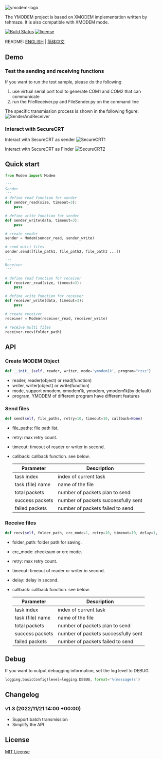 ![ymodem-logo](https://raw.githubusercontent.com/alexwoo1900/ymodem/master/docs/assets/ymodem-logo.png)

The YMODEM project is based on XMODEM implementation written by tehmaze. It is also compatible with XMODEM mode.

[![Build Status](https://www.travis-ci.org/alexwoo1900/ymodem.svg?branch=master)](https://www.travis-ci.org/alexwoo1900/ymodem)
[![license](https://img.shields.io/github/license/mashape/apistatus.svg)](https://opensource.org/licenses/MIT)


README: [ENGLISH](https://github.com/alexwoo1900/ymodem/blob/master/README.md) | [简体中文](https://github.com/alexwoo1900/ymodem/blob/master/README_CN.md)


## Demo

### Test the sending and receiving functions

If you want to run the test sample, please do the following:
1. use virtual serial port tool to generate COM1 and COM2 that can communicate
2. run the FileReceiver.py and FileSender.py on the command line

The specific transmission process is shown in the following figure:
![SenderAndReceiver](https://raw.githubusercontent.com/alexwoo1900/ymodem/master/docs/assets/console_test.gif)

### Interact with SecureCRT

Interact with SecureCRT as sender
![SecureCRT1](https://raw.githubusercontent.com/alexwoo1900/ymodem/master/docs/assets/sender.gif)

Interact with SecureCRT as Finder
![SecureCRT2](https://raw.githubusercontent.com/alexwoo1900/ymodem/master/docs/assets/receiver.gif)

## Quick start


```python
from Modem import Modem

'''
Sender
'''
# define read function for sender
def sender_read(size, timeout=3):
    pass

# define write function for sender
def sender_write(data, timeout=3):
    pass

# create sender
sender = Modem(sender_read, sender_write)

# send multi files
sender.send([file_path1, file_path2, file_path3 ...])

'''
Receiver
'''

# define read function for receiver
def receiver_read(size, timeout=3):
    pass

# define write function for receiver
def receiver_write(data, timeout=3):
    pass

# create receiver
receiver = Modem(receiver_read, receiver_write)

# receive multi files
receiver.recv(folder_path)
```

## API

### Create MODEM Object

```python
def __init__(self, reader, writer, mode='ymodem1k', program="rzsz")
```
- reader, reader(object) or read(function)
- writer, writer(object) or write(function)
- mode, support xmodem, xmodem1k, ymodem, ymodem1k(by default)
- program, YMODEM of different program have different features

### Send files

```python
def send(self, file_paths, retry=10, timeout=10, callback=None)
```
- file_paths: file path list.
- retry: max retry count.
- timeout: timeout of reader or writer in second.
- callback: callback function. see below.

    Parameter | Description
    -|-
    task index | index of current task
    task (file) name | name of the file
    total packets | number of packets plan to send
    success packets | number of packets successfully sent
    failed packets | number of packets failed to send

### Receive files

```python
def recv(self, folder_path, crc_mode=1, retry=10, timeout=10, delay=1, callback=None)
```

- folder_path: folder path for saving.
- crc_mode: checksum or crc mode.
- retry: max retry count.
- timeout: timeout of reader or writer in second.
- delay: delay in second.
- callback: callback function. see below.

    Parameter | Description
    -|-
    task index | index of current task
    task (file) name | name of the file
    total packets | number of packets plan to send
    success packets | number of packets successfully sent
    failed packets | number of packets failed to send

## Debug

If you want to output debugging information, set the log level to DEBUG.

```python
logging.basicConfig(level=logging.DEBUG, format='%(message)s')
```

## Changelog
### v1.3 (2022/11/21 14:00 +00:00)

- Support batch transmission
- Simplify the API

## License 
[MIT License](https://opensource.org/licenses/MIT)